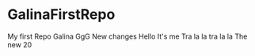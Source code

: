 # GalinaFirstRepo
My first Repo
Galina GgG
New changes
Hello It's me 
Tra la la tra la la 
The new 20
